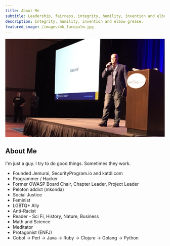 ```yaml
---
title: About Me
subtitle: Leadership, fairness, integrity, humility, invention and elbow grease.
description: Integrity, humility, invention and elbow grease.
featured_image: /images/mk_facepalm.jpg
---
```


![AppSecUSA2017](/images/appsec2017_2.png)

## About Me

I'm just a guy.  I try to do good things.  Sometimes they work.

* Founded Jemurai, SecurityProgram.io and katdl.com
* Programmer / Hacker
* Former OWASP Board Chair, Chapter Leader, Project Leader
* Peloton addict (mkonda)
* Social Justice
* Feminist
* LGBTQ+ Ally
* Anti-Racist
* Reader - Sci Fi, History, Nature, Business
* Math and Science
* Meditator
* Protagonist (ENFJ)
* Cobol -> Perl -> Java -> Ruby -> Clojure -> Golang -> Python
